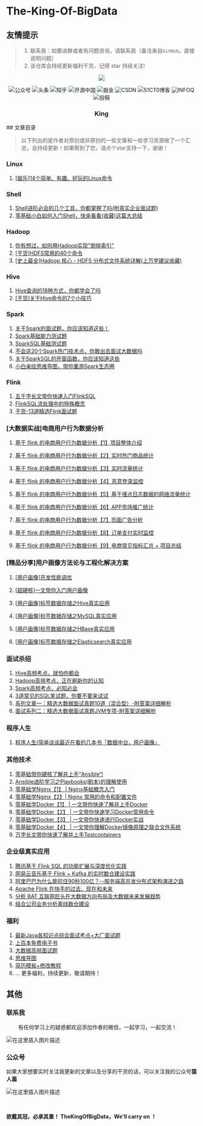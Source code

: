 # The-King-Of-BigData

## 友情提示

> 1. 联系我：如要进群或者有问题咨询，请联系我（备注来自`GitHub`。直接说明问题）
> 2. 该仓库会持续更新福利干货，记得 star 持续关注!



  <p align="center">                                                                                                                               
  <a href="https://github.com/BigDataScholar/TheKingOfBigData" target="_blank">                                                                               
  	<img src="https://img-blog.csdnimg.cn/20210210005107102.png" width=""/>                                                
  </a>                                                                                                                                             
  </p>    


<p align="center">
    <a href="#微信" style="text-decoration:none;">
        <img src="https://img.shields.io/badge/WeChat-%E5%85%AC%E4%BC%97%E5%8F%B7-green" alt="公众号" />
    </a>
    <a href="https://www.toutiao.com/c/user/token/MS4wLjABAAAApUaLMY1dYkkFhLGE-dS_wi3ndYleYYTNbtwsQd_Ah8A/" target="_blank" style="text-decoration:none;">
        <img src="https://img.shields.io/badge/toutiao-%E5%A4%B4%E6%9D%A1-red" alt="头条" />
    </a>
    <a href="https://www.zhihu.com/people/a-li-bu-chi-yu-79/posts" target="_blank" style="text-decoration:none;">
        <img src="https://img.shields.io/badge/zhihu-%E7%9F%A5%E4%B9%8E-blue" alt="知乎" />
    </a>
    <a href="https://my.oschina.net/u/4866025" target="_blank" style="text-decoration:none;">
        <img src="https://img.shields.io/badge/oschina-%E5%BC%80%E6%BA%90%E4%B8%AD%E5%9B%BD-green" alt="开源中国" />
    </a>
    <a href="https://juejin.cn/user/1195891544825688/posts" target="_blank" style="text-decoration:none;">
        <img src="https://img.shields.io/badge/juejin-%E6%8E%98%E9%87%91-blue" alt="掘金" />
    </a>
    <a href="https://alice.blog.csdn.net/" target="_blank" style="text-decoration:none;">
        <img src="https://img.shields.io/badge/csdn-CSDN-red" alt="CSDN" />
    </a>
    <a href="https://blog.51cto.com/15105906" target="_blank" style="text-decoration:none;">
        <img src="https://img.shields.io/badge/51cto-51CT0%E5%8D%9A%E5%AE%A2-orange" alt="51CT0博客" />
    </a>
        <a href="https://www.infoq.cn/profile/0E0121AD1CB78F/publish" target="_blank" style="text-decoration:none;">
        <img src="https://img.shields.io/badge/infoq-INFOQ-Chartreuse" alt="INFOQ" />
    </a>
    <img src="https://img.shields.io/github/stars/BigDataScholar/TheKingOfBigData" alt="投稿">           
</p>


<div>  <h3 align="center">King</h3>  </div>
## 文章目录

> 以下列出的是作者对原创或非原创的一些文章和一些学习资源做了一个汇总，会持续更新！如果帮到了您，请点个star支持一下，谢谢！



### Linux

1. [[娱乐]14个简单、有趣、好玩的Linux命令](https://github.com/BigDataScholar/TheKingOfBigData/blob/master/note/linux/%5B%E5%A8%B1%E4%B9%90%5D14%E4%B8%AA%E7%AE%80%E5%8D%95%E3%80%81%E6%9C%89%E8%B6%A3%E3%80%81%E5%A5%BD%E7%8E%A9%E7%9A%84Linux%E5%91%BD%E4%BB%A4.md)



### Shell

1. [Shell进阶必会的几个工具，你都掌握了吗(附真实企业面试题)](https://github.com/BigDataScholar/TheKingOfBigData/blob/master/note/shell/Shell%E8%BF%9B%E9%98%B6%E5%BF%85%E4%BC%9A%E7%9A%84%E5%87%A0%E4%B8%AA%E5%B7%A5%E5%85%B7%EF%BC%8C%E4%BD%A0%E9%83%BD%E6%8E%8C%E6%8F%A1%E4%BA%86%E5%90%97(%E9%99%84%E7%9C%9F%E5%AE%9E%E4%BC%81%E4%B8%9A%E9%9D%A2%E8%AF%95%E9%A2%98).md)
2. [零基础小白如何入门Shell，快来看看(收藏)这篇大总结](https://github.com/BigDataScholar/TheKingOfBigData/blob/master/note/shell/%E9%9B%B6%E5%9F%BA%E7%A1%80%E5%B0%8F%E7%99%BD%E5%A6%82%E4%BD%95%E5%85%A5%E9%97%A8Shell%EF%BC%8C%E5%BF%AB%E6%9D%A5%E7%9C%8B%E7%9C%8B(%E6%94%B6%E8%97%8F)%E8%BF%99%E7%AF%87%E5%A4%A7%E6%80%BB%E7%BB%93.md)



### Hadoop

1. [你有想过，如何用Hadoop实现"倒排索引"](https://github.com/BigDataScholar/TheKingOfBigData/blob/master/note/hadoop/%E4%BD%A0%E6%9C%89%E6%83%B3%E8%BF%87%EF%BC%8C%E5%A6%82%E4%BD%95%E7%94%A8Hadoop%E5%AE%9E%E7%8E%B0%5B%E5%80%92%E6%8E%92%E7%B4%A2%E5%BC%95%5D.md)
2. [[干货]HDFS常用的40个命令](https://github.com/BigDataScholar/TheKingOfBigData/blob/master/note/hadoop/%5B%E5%B9%B2%E8%B4%A7%5DHDFS%E5%B8%B8%E7%94%A8%E7%9A%8440%E4%B8%AA%E5%91%BD%E4%BB%A4.md)
3. [[史上最全]Hadoop 核心 - HDFS 分布式文件系统详解(上万字建议收藏)](https://mp.weixin.qq.com/s?__biz=MzIzNjM2MDEyNQ==&mid=2247490366&idx=1&sn=e0251d3df1e773558cdd541a268aef3c&chksm=e8d843ecdfafcafa2b58994ab831b7cb5d9140935e981013fca2c41e439dc6f48f034a80383e&token=461102880&lang=zh_CN#rd)



### Hive

1. [Hive查询的18种方式，你都学会了吗](https://github.com/BigDataScholar/TheKingOfBigData/blob/master/note/hive/Hive%E6%9F%A5%E8%AF%A2%E7%9A%8418%E7%A7%8D%E6%96%B9%E5%BC%8F%EF%BC%8C%E4%BD%A0%E9%83%BD%E5%AD%A6%E4%BC%9A%E4%BA%86%E5%90%97.md)
2. [[干货]关于Hive命令的7个小技巧](https://github.com/BigDataScholar/TheKingOfBigData/blob/master/note/hive/%5B%E5%B9%B2%E8%B4%A7%5D%E5%85%B3%E4%BA%8EHive%E5%91%BD%E4%BB%A4%E7%9A%847%E4%B8%AA%E5%B0%8F%E6%8A%80%E5%B7%A7.md)


### Spark
1. [关于Spark的面试题，你应该知道这些！](https://github.com/BigDataScholar/TheKingOfBigData/blob/master/note/spark/%E5%85%B3%E4%BA%8ESpark%E7%9A%84%E9%9D%A2%E8%AF%95%E9%A2%98%EF%BC%8C%E4%BD%A0%E5%BA%94%E8%AF%A5%E7%9F%A5%E9%81%93%E8%BF%99%E4%BA%9B%EF%BC%81.md)
2. [Spark基础能力测试题](https://github.com/BigDataScholar/TheKingOfBigData/blob/master/note/spark/Spark%E5%9F%BA%E7%A1%80%E8%83%BD%E5%8A%9B%E6%B5%8B%E8%AF%95%E9%A2%98.md)
3. [SparkSQL基础测试题](https://github.com/BigDataScholar/TheKingOfBigData/blob/master/note/spark/SparkSQL%E5%9F%BA%E7%A1%80%E6%B5%8B%E8%AF%95%E9%A2%98.md)
4. [不会这20个Spark热门技术点，你敢出去面试大数据吗](https://github.com/BigDataScholar/TheKingOfBigData/blob/master/note/spark/%E4%B8%8D%E4%BC%9A%E8%BF%9920%E4%B8%AASpark%E7%83%AD%E9%97%A8%E6%8A%80%E6%9C%AF%E7%82%B9%EF%BC%8C%E4%BD%A0%E6%95%A2%E5%87%BA%E5%8E%BB%E9%9D%A2%E8%AF%95%E5%A4%A7%E6%95%B0%E6%8D%AE%E5%90%97.md)
5. [关于SparkSQL的开窗函数，你应该知道这些](https://github.com/BigDataScholar/TheKingOfBigData/blob/master/note/spark/%E5%85%B3%E4%BA%8ESparkSQL%E7%9A%84%E5%BC%80%E7%AA%97%E5%87%BD%E6%95%B0%EF%BC%8C%E4%BD%A0%E5%BA%94%E8%AF%A5%E7%9F%A5%E9%81%93%E8%BF%99%E4%BA%9B.md)
6. [小白亲绘思维导图，带你重游Spark生态圈](https://github.com/BigDataScholar/TheKingOfBigData/blob/master/note/spark/%E5%B0%8F%E7%99%BD%E4%BA%B2%E7%BB%98%E6%80%9D%E7%BB%B4%E5%AF%BC%E5%9B%BE%EF%BC%8C%E5%B8%A6%E4%BD%A0%E9%87%8D%E6%B8%B8Spark%E7%94%9F%E6%80%81%E5%9C%88!.md)



### Flink

1. [ 五千字长文带你快速入门FlinkSQL](https://github.com/BigDataScholar/TheKingOfBigData/blob/master/note/flink/%5B%E5%B9%B2%E8%B4%A7%5D%20%E4%BA%94%E5%8D%83%E5%AD%97%E9%95%BF%E6%96%87%E5%B8%A6%E4%BD%A0%E5%BF%AB%E9%80%9F%E5%85%A5%E9%97%A8FlinkSQL.md)
2. [FlinkSQL流处理中的特殊概念](https://github.com/BigDataScholar/TheKingOfBigData/blob/master/note/flink/FlinkSQL%E6%B5%81%E5%A4%84%E7%90%86%E4%B8%AD%E7%9A%84%E7%89%B9%E6%AE%8A%E6%A6%82%E5%BF%B5.md)
3. [干货-13道精选Flink面试题](https://github.com/BigDataScholar/TheKingOfBigData/blob/master/note/flink/%E5%B9%B2%E8%B4%A7-13%E9%81%93%E7%B2%BE%E9%80%89Flink%E9%9D%A2%E8%AF%95%E9%A2%98.md)



### [大数据实战]电商用户行为数据分析

1. [基于 flink 的电商用户行为数据分析【1】项目整体介绍](https://github.com/BigDataScholar/TheKingOfBigData/blob/master/note/%E5%AE%9E%E6%88%98%E9%A1%B9%E7%9B%AE/%E5%9F%BA%E4%BA%8Eflink%E7%9A%84%E7%94%B5%E5%95%86%E7%94%A8%E6%88%B7%E8%A1%8C%E4%B8%BA%E6%95%B0%E6%8D%AE%E5%88%86%E6%9E%90%E3%80%901%E3%80%91%20%E9%A1%B9%E7%9B%AE%E6%95%B4%E4%BD%93%E4%BB%8B%E7%BB%8D.md)

2. [基于 flink 的电商用户行为数据分析【2】实时热门商品统计](https://github.com/BigDataScholar/TheKingOfBigData/blob/master/note/%E5%AE%9E%E6%88%98%E9%A1%B9%E7%9B%AE/%E5%9F%BA%E4%BA%8Eflink%E7%9A%84%E7%94%B5%E5%95%86%E7%94%A8%E6%88%B7%E8%A1%8C%E4%B8%BA%E6%95%B0%E6%8D%AE%E5%88%86%E6%9E%90%E3%80%902%E3%80%91%E5%AE%9E%E6%97%B6%E7%83%AD%E9%97%A8%E5%95%86%E5%93%81%E7%BB%9F%E8%AE%A1.md)

3. [基于 flink 的电商用户行为数据分析【3】实时流量统计](https://github.com/BigDataScholar/TheKingOfBigData/blob/master/note/%E5%AE%9E%E6%88%98%E9%A1%B9%E7%9B%AE/%E5%9F%BA%E4%BA%8Eflink%E7%9A%84%E7%94%B5%E5%95%86%E7%94%A8%E6%88%B7%E8%A1%8C%E4%B8%BA%E6%95%B0%E6%8D%AE%E5%88%86%E6%9E%90%E3%80%903%E3%80%91%E5%AE%9E%E6%97%B6%E6%B5%81%E9%87%8F%E7%BB%9F%E8%AE%A1.md)
4. [基于 flink 的电商用户行为数据分析【4】恶意登录监控](https://github.com/BigDataScholar/TheKingOfBigData/blob/master/note/%E5%AE%9E%E6%88%98%E9%A1%B9%E7%9B%AE/%E5%9F%BA%E4%BA%8Eflink%E7%9A%84%E7%94%B5%E5%95%86%E7%94%A8%E6%88%B7%E8%A1%8C%E4%B8%BA%E6%95%B0%E6%8D%AE%E5%88%86%E6%9E%90%E3%80%904%E3%80%91%E6%81%B6%E6%84%8F%E7%99%BB%E5%BD%95%E7%9B%91%E6%8E%A7.md)
5. [基于 flink 的电商用户行为数据分析【5】基于埋点日志数据的网络流量统计](https://github.com/BigDataScholar/TheKingOfBigData/blob/master/note/%E5%AE%9E%E6%88%98%E9%A1%B9%E7%9B%AE/%E5%9F%BA%E4%BA%8E%20flink%20%E7%9A%84%E7%94%B5%E5%95%86%E7%94%A8%E6%88%B7%E8%A1%8C%E4%B8%BA%E6%95%B0%E6%8D%AE%E5%88%86%E6%9E%90%E3%80%905%E3%80%91%E5%9F%BA%E4%BA%8E%E5%9F%8B%E7%82%B9%E6%97%A5%E5%BF%97%E6%95%B0%E6%8D%AE%E7%9A%84%E7%BD%91%E7%BB%9C%E6%B5%81%E9%87%8F%E7%BB%9F%E8%AE%A1.md)

6. [基于 flink 的电商用户行为数据分析【6】APP市场推广统计](https://github.com/BigDataScholar/TheKingOfBigData/blob/master/note/%E5%AE%9E%E6%88%98%E9%A1%B9%E7%9B%AE/%E5%9F%BA%E4%BA%8E%20flink%20%E7%9A%84%E7%94%B5%E5%95%86%E7%94%A8%E6%88%B7%E8%A1%8C%E4%B8%BA%E6%95%B0%E6%8D%AE%E5%88%86%E6%9E%90%E3%80%906%E3%80%91APP%E5%B8%82%E5%9C%BA%E6%8E%A8%E5%B9%BF%E7%BB%9F%E8%AE%A1.md)

7. [基于 flink 的电商用户行为数据分析【7】页面广告分析](https://github.com/BigDataScholar/TheKingOfBigData/blob/master/note/%E5%AE%9E%E6%88%98%E9%A1%B9%E7%9B%AE/%E5%9F%BA%E4%BA%8E%20flink%20%E7%9A%84%E7%94%B5%E5%95%86%E7%94%A8%E6%88%B7%E8%A1%8C%E4%B8%BA%E6%95%B0%E6%8D%AE%E5%88%86%E6%9E%90%E3%80%907%E3%80%91%E9%A1%B5%E9%9D%A2%E5%B9%BF%E5%91%8A%E5%88%86%E6%9E%90.md)

8. [基于 flink 的电商用户行为数据分析【8】订单支付实时监控](https://github.com/BigDataScholar/TheKingOfBigData/blob/master/note/%E5%AE%9E%E6%88%98%E9%A1%B9%E7%9B%AE/%E5%9F%BA%E4%BA%8E%20flink%20%E7%9A%84%E7%94%B5%E5%95%86%E7%94%A8%E6%88%B7%E8%A1%8C%E4%B8%BA%E6%95%B0%E6%8D%AE%E5%88%86%E6%9E%90%E3%80%908%E3%80%91%E8%AE%A2%E5%8D%95%E6%94%AF%E4%BB%98%E5%AE%9E%E6%97%B6%E7%9B%91%E6%8E%A7.md)


9. [基于 flink 的电商用户行为数据分析【9】电商常见指标汇总 + 项目总结](https://github.com/BigDataScholar/TheKingOfBigData/blob/master/note/%E5%AE%9E%E6%88%98%E9%A1%B9%E7%9B%AE/%E5%9F%BA%E4%BA%8E%20flink%20%E7%9A%84%E7%94%B5%E5%95%86%E7%94%A8%E6%88%B7%E8%A1%8C%E4%B8%BA%E6%95%B0%E6%8D%AE%E5%88%86%E6%9E%90%E3%80%909%E3%80%91%E7%94%B5%E5%95%86%E5%B8%B8%E8%A7%81%E6%8C%87%E6%A0%87%E6%B1%87%E6%80%BB%20%2B%20%E9%A1%B9%E7%9B%AE%E6%80%BB%E7%BB%93.md)




### [精品分享]用户画像方法论与工程化解决方案

1. [[用户画像]开发性能调优](https://github.com/BigDataScholar/TheKingOfBigData/blob/master/note/%E5%AE%9E%E6%88%98%E9%A1%B9%E7%9B%AE/%5B%E7%94%A8%E6%88%B7%E7%94%BB%E5%83%8F%5D%E5%BC%80%E5%8F%91%E6%80%A7%E8%83%BD%E8%B0%83%E4%BC%98.md)

2. [[超硬核]一文带你入门用户画像](https://github.com/BigDataScholar/TheKingOfBigData/blob/master/note/%E5%AE%9E%E6%88%98%E9%A1%B9%E7%9B%AE/%5B%E8%B6%85%E7%A1%AC%E6%A0%B8%5D%E4%B8%80%E6%96%87%E5%B8%A6%E4%BD%A0%E5%85%A5%E9%97%A8%E7%94%A8%E6%88%B7%E7%94%BB%E5%83%8F.md)

3. [[用户画像]标签数据存储之Hive真实应用](https://github.com/BigDataScholar/TheKingOfBigData/blob/master/note/%E5%AE%9E%E6%88%98%E9%A1%B9%E7%9B%AE/%5B%E7%94%A8%E6%88%B7%E7%94%BB%E5%83%8F%5D%E6%A0%87%E7%AD%BE%E6%95%B0%E6%8D%AE%E5%AD%98%E5%82%A8%E4%B9%8BHive%E7%9C%9F%E5%AE%9E%E5%BA%94%E7%94%A8.md) 

4. [[用户画像]标签数据存储之MySQL真实应用](https://github.com/BigDataScholar/TheKingOfBigData/blob/master/note/%E5%AE%9E%E6%88%98%E9%A1%B9%E7%9B%AE/%5B%E7%94%A8%E6%88%B7%E7%94%BB%E5%83%8F%5D%E6%A0%87%E7%AD%BE%E6%95%B0%E6%8D%AE%E5%AD%98%E5%82%A8%E4%B9%8BMySQL%E7%9C%9F%E5%AE%9E%E5%BA%94%E7%94%A8.md)

5. [[用户画像]标签数据存储之HBase真实应用](https://github.com/BigDataScholar/TheKingOfBigData/blob/master/note/%E5%AE%9E%E6%88%98%E9%A1%B9%E7%9B%AE/%5B%E7%94%A8%E6%88%B7%E7%94%BB%E5%83%8F%5D%E6%A0%87%E7%AD%BE%E6%95%B0%E6%8D%AE%E5%AD%98%E5%82%A8%E4%B9%8BHBase%E7%9C%9F%E5%AE%9E%E5%BA%94%E7%94%A8.md)

6. [[用户画像]标签数据存储之Elasticsearch真实应用](https://github.com/BigDataScholar/TheKingOfBigData/blob/master/note/%E5%AE%9E%E6%88%98%E9%A1%B9%E7%9B%AE/%5B%E7%94%A8%E6%88%B7%E7%94%BB%E5%83%8F%5D%E6%A0%87%E7%AD%BE%E6%95%B0%E6%8D%AE%E5%AD%98%E5%82%A8%E4%B9%8BElasticsearch%E7%9C%9F%E5%AE%9E%E5%BA%94%E7%94%A8.md)


### 面试杀招
1. [Hive高频考点，就怕你都会](https://github.com/BigDataScholar/TheKingOfBigData/blob/master/note/%E9%9D%A2%E8%AF%95%E6%9D%80%E6%8B%9B/%5B%E9%9D%A2%E8%AF%95%E6%9D%80%E6%8B%9B%5DHive%E9%AB%98%E9%A2%91%E8%80%83%E7%82%B9%EF%BC%8C%E5%B0%B1%E6%80%95%E4%BD%A0%E9%83%BD%E4%BC%9A.md)
2. [Hadoop高频考点，正在刷新你的认知](https://github.com/BigDataScholar/TheKingOfBigData/blob/master/note/%E9%9D%A2%E8%AF%95%E6%9D%80%E6%8B%9B/%5B%E9%9D%A2%E8%AF%95%E6%9D%80%E6%8B%9B%5DHadoop%E9%AB%98%E9%A2%91%E8%80%83%E7%82%B9%EF%BC%8C%E6%AD%A3%E5%9C%A8%E5%88%B7%E6%96%B0%E4%BD%A0%E7%9A%84%E8%AE%A4%E7%9F%A5.md)
3. [Spark高频考点，必知必会](https://github.com/BigDataScholar/TheKingOfBigData/blob/master/note/%E9%9D%A2%E8%AF%95%E6%9D%80%E6%8B%9B/%5B%E9%9D%A2%E8%AF%95%E6%9D%80%E6%8B%9B%5DSpark%E9%AB%98%E9%A2%91%E8%80%83%E7%82%B9%EF%BC%8C%E5%BF%85%E7%9F%A5%E5%BF%85%E4%BC%9A.md)
4. [3道常见的SQL笔试题，你要不要来试试](https://github.com/BigDataScholar/TheKingOfBigData/blob/master/note/%E9%9D%A2%E8%AF%95%E6%9D%80%E6%8B%9B/3%E9%81%93%E5%B8%B8%E8%A7%81%E7%9A%84SQL%E7%AC%94%E8%AF%95%E9%A2%98%EF%BC%8C%E4%BD%A0%E8%A6%81%E4%B8%8D%E8%A6%81%E6%9D%A5%E8%AF%95%E8%AF%95.md)
5. [系列文章一：精选大数据面试真题10道（混合型）-附答案详细解析](https://mp.weixin.qq.com/s?__biz=MzIzNjM2MDEyNQ==&mid=2247490454&idx=1&sn=df5243b8ff5610b2db4c286b99bcf70b&chksm=e8d84344dfafca529409da02e146c11ad06796eee7bdfba600277614dc298827faeb73b3bb2b&token=1819206302&lang=zh_CN#rd)
6. [面试系列二：精选大数据面试真题JVM专项-附答案详细解析](https://mp.weixin.qq.com/s?__biz=MzIzNjM2MDEyNQ==&mid=2247490676&idx=1&sn=867b21a21cf74ef1ef17cdc96440da86&chksm=e8d844a6dfafcdb0ab18b4f8fd79421986e35a86de931b3d4604d7a2b15a970e8a7d7eb5b200&token=1819206302&lang=zh_CN#rd)



### 程序人生

1. [程序人生/简单谈谈最近在看的几本书「数据中台，用户画像」](https://github.com/BigDataScholar/TheKingOfBigData/tree/master/note/%E7%A8%8B%E5%BA%8F%E4%BA%BA%E7%94%9F)



### 其他技术

1. [零基础带你硬核了解并上手“Ansible“!](https://alice.blog.csdn.net/article/details/109771486)
2. [Ansible进阶学习之Playbooks(剧本)的理解使用](https://alice.blog.csdn.net/article/details/109844469)
3. [零基础学Nginx【1】 | Nginx基础概念入门](https://alice.blog.csdn.net/article/details/109649436)
4. [零基础学Nginx【2】| Nginx 常用的命令和配置文件](https://alice.blog.csdn.net/article/details/109673939)
5. [零基础学Docker【1】 | 一文带你快速了解并上手Docker](https://alice.blog.csdn.net/article/details/109550045)
6. [零基础学Docker【2】 | 一文带你快速学习Docker常用命令](https://alice.blog.csdn.net/article/details/109554274)
7. [零基础学Docker【3】 | 一文带你快速进行Docker实战](https://alice.blog.csdn.net/article/details/109561119)
8. [零基础学Docker【4】 | 一文带你理解Docker镜像原理之联合文件系统](https://alice.blog.csdn.net/article/details/109638410)
9. [万字长文带你快速了解并上手Testcontainers](https://alice.blog.csdn.net/article/details/111790143)



### 企业级真实应用
1. [腾讯基于 Flink SQL 的功能扩展与深度优化实践](https://mp.weixin.qq.com/s/vgpeZKFR13sSPwvtPvaDNA)
2. [网易云音乐基于 Flink + Kafka 的实时数仓建设实践](https://mp.weixin.qq.com/s/JcuW0_YDQj0rlgPMmuwzYQ)
3. [阿里巴巴为什么能抗住90秒100亿？--服务端高并发分布式架构演进之路](https://mp.weixin.qq.com/s/fyTqrx8aj813KHdPAiYpXA)
4. [Apache Flink 在快手的过去、现在和未来](https://mp.weixin.qq.com/s/d3c5k-9-PFVCy9UPV7ZRPw)
5. [分析 BAT 互联网巨头在大数据方向布局及大数据未来发展趋势](https://mp.weixin.qq.com/s?__biz=MzIzNjM2MDEyNQ==&tempkey=MTEwMV9qbmlobnBUUXNVNDVOb3d6Vk1BWlRhUExybUJnYmhrRExWTllDT2FNRzVWRC1lb1JuYzdUQVl4bkI0QnUwckNSN3g1dTQ1cGdQMVYyZktmNWMtelVIVV9PWmZzR1NpVHVoQTI0Z0k2emNrN0ZFSmNPODV2VFVZcVRkZmJodDRjeERpakQxQlZ6RmlkOWlodzZPRmhETE05Y2dlOHRaYTNRN0VFbVJnfn4%3D&chksm=68d842d55fafcbc37adf1768525d80aabf26baf743c145b6c10b31fb801b55e5b22c1b7bbd59&__mpa_temp_link_flag=1&token=330116486#rd)
6. [结合公司业务分析离线数仓建设](https://mp.weixin.qq.com/s?__biz=MzIzNjM2MDEyNQ==&mid=2247490484&idx=1&sn=6f26e9c4ded5188748d1bf9a4be72a20&chksm=e8d84366dfafca70c6f36ba84a6c43ebf59b4a7898f20598f0d3cea9a4579f442c67473c8ef3&token=1819206302&lang=zh_CN#rd)





### 福利

1. [最新Java各知识点综合面试考点+大厂面试题](https://github.com/BigDataScholar/TheKingOfBigData/tree/master/resources/Java%E9%9D%A2%E8%AF%95%E9%A2%98)
2. [上百本免费电子书](https://github.com/BigDataScholar/TheKingOfBigData/tree/master/resources/%E5%85%8D%E8%B4%B9%E7%9A%84%E7%94%B5%E5%AD%90%E4%B9%A6)
3. [大数据高频面试题](https://github.com/BigDataScholar/TheKingOfBigData/tree/master/resources/%E5%A4%A7%E6%95%B0%E6%8D%AE%E9%9D%A2%E8%AF%95%E9%A2%98)
4. [思维导图](https://github.com/BigDataScholar/TheKingOfBigData/tree/master/resources/%E6%80%9D%E7%BB%B4%E5%AF%BC%E5%9B%BE)
5. [简历模板+修改教程](https://github.com/BigDataScholar/TheKingOfBigData/tree/master/resources/%E7%AE%80%E5%8E%86%E6%A8%A1%E6%9D%BF)
6. ... 更多福利，持续更新，敬请期待！


## 其他

### 联系我

&nbsp;&nbsp;&nbsp;&nbsp;&nbsp;&nbsp;&nbsp;&nbsp;有任何学习上的疑惑都欢迎添加作者的微信，一起学习，一起交流！

![在这里插入图片描述](https://img-blog.csdnimg.cn/20210212133943925.jpg?,type_ZmFuZ3poZW5naGVpdGk,shadow_10,text_aHR0cHM6Ly9ibG9nLmNzZG4ubmV0L3dlaXhpbl80NDMxODgzMA==,size_16,color_FFFFFF,t_70)





### 公众号


如果大家想要实时关注我更新的文章以及分享的干货的话，可以关注我的公众号**猿人菌**


![在这里插入图片描述](https://img-blog.csdnimg.cn/20210212133657263.png?,type_ZmFuZ3poZW5naGVpdGk,shadow_10,text_aHR0cHM6Ly9ibG9nLmNzZG4ubmV0L3dlaXhpbl80NDMxODgzMA==,size_16,color_FFFFFF,t_70)



​          

**欲戴其冠，必承其重！ TheKingOfBigData，We'll carry on ！**

